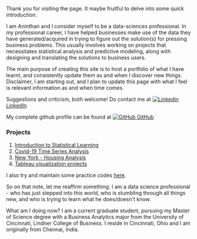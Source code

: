 
Thank you for visiting the page. It maybe fruitful to delve into some quick introduction.

I am Aninthan and I consider myself to be a data-sciences professional. In my professional career, I have helped businesses make use of the data they have generated/acquired in trying to figure out the solution(s) for pressing business problems. This usually involves working on projects that necessitates statistical analysis and predictive modeling, along with designing and translating the solutions to business users.

The main purpose of creating this site is to host a portfolio of what I have learnt, and consistently update them as and when I discover new things. Disclaimer, I am starting out, and I plan to update this page with what I feel is relevant information as and when time comes. 

Suggestions and criticism, both welcome! Do contact me at [![Linkedin](https://i.stack.imgur.com/gVE0j.png) LinkedIn](https://www.linkedin.com/in/aninthan-r/)

My complete github profile can be found at [![GitHub](https://i.stack.imgur.com/tskMh.png) GitHub](https://github.com/aninthan-ramaswamy)

### Projects

1. [Introduction to Statistical Learning](https://aninthan-ramaswamy.github.io/ISLR-Training/)
2. [Covid-19 Time Series Analysis](https://aninthan-ramaswamy.github.io/Covid-19-Analysis/)
3. [New York - Housing Analysis](https://aninthan-ramaswamy.github.io/New-York-Housing-Analysis/)
4. [Tableau visualization projects](https://public.tableau.com/profile/aninthan.ramaswamy)

I also try and maintain some practice codes [here](https://github.com/aninthan-ramaswamy/Basic-Coding).

So on that note, let me reaffirm something. I am a data science professional - who has just stepped into this world, who is stumbling through all things new, and who is trying to learn what he does/doesn't know.

What am I doing now? I am a current graduate student, pursuing my Master of Science degree with a Business Analytics major from the University of Cincinnati, Lindner College of Business. I reside in Cincinnati, Ohio and I am originally from Chennai, India. 
